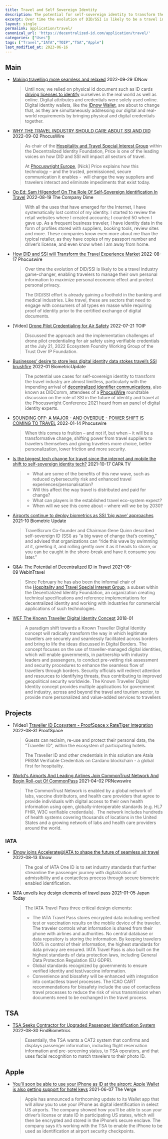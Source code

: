 ```yaml
---
title: Travel and Self Sovereign Identity
description: The potential for self-sovereign identity to transform the travel industry is almost limitless
excerpt: Over time the evolution of DID/SSI is likely to be a travel industry game-changer, enabling travelers to manage their own personal information to maximize personal economic effect and protect personal privacy.
layout: single
permalink: application/travel/
canonical_url: 'https://decentralized-id.com/application/travel/'
categories: ["Uses"]
tags: ["Travel","IATA","TOIP","TSA","Apple"]
last_modified_at: 2023-06-16
---
```


## Main
* [Making travelling more seamless and relaxed](https://www.idnow.io/blog/how-digital-identity-improves-passenger-journey/) 2022-09-29 IDNow
  > Until now, we relied on physical id document such as ID cards [driving licenses to identify](https://www.idnow.io/mobility/driver-license-verification/) ourselves in the real world as well as online. Digital attributes and credentials were solely used online. Digital identity wallets, like the [IDnow Wallet](https://www.idnow.io/products/identity-wallet/), are about to change that, as they are simultaneously addressing our digital and real-world requirements by bringing physical and digital credentials together.
* [WHY THE TRAVEL INDUSTRY SHOULD CARE ABOUT SSI AND DID](https://www.phocuswire.com/why-travel-should-care-about-self-sovereign-decentralized-id) 2022-09-02 PhocusWire
  > As chair of the [Hospitality and Travel Special Interest Group](https://lists.identity.foundation/g/hospitalityandtravel) within the Decentralized Identity Foundation, Price is one of the leading voices on how DID and SSI will impact all sectors of travel.
  > 
  > At [Phocuswright Europe](https://www.phocuswrighteurope.com/), [Nick] Price explains how this technology – and the trusted, permissioned, secure communication it enables -  will change the way suppliers and travelers interact and eliminate impediments that exist today.
* [Op Ed: Sam Hilgendorf On The Role Of Self-Sovereign Identification In Travel](https://www.thecompanydime.com/sam-hilgendorf-self-sovereign-identification/) 2022-08-19 The Company Dime
  > With all the uses that have emerged for the Internet, I have systematically lost control of my identity. I started to review the retail websites where I created accounts; I counted 50 when I gave up. As a frequent business traveler, I have identity data in the form of profiles stored with suppliers, booking tools, review sites and more. These companies know even more about me than the typical retailer, as they have copies of my passport number and driver’s license, and even know when I am away from home.
* [How DID and SSI will Transform the Travel Experience Market](https://www.phocuswire.com/how-did-ssi-will-transform-travel-experience-market) 2022-08-17 Phocuswire
  > Over time the evolution of DID/SSI is likely to be a travel industry game-changer, enabling travelers to manage their own personal information to maximize personal economic effect and protect personal privacy.
  > 
  > The DID/SSI effort is already gaining a foothold in the banking and medical industries. Like travel, these are sectors that need to engage with consumers of all types en masse while requiring proof of identity prior to the certified exchange of digital documents.
* [Video] [Drone Pilot Credentialing for Air Safety](https://www.youtube.com/watch?v=LhudSVJOdrc) 2022-07-21 TOIP
  > Discussed the approach and the implementation challenges of drone pilot credentialing for air safety using verifiable credentials at the July 21, 2022 Ecosystem Foundry Working Group of the Trust Over IP Foundation.
* [Businesses’ desire to store less digital identity data stokes travel’s SSI brushfire](https://www.biometricupdate.com/202201/businesses-desire-to-store-less-digital-identity-data-stokes-travels-ssi-brushfire) 2022-01 BiometricUpdate
  > The potential use cases for self-sovereign identity to transform the travel industry are almost limitless, particularly with the impending arrival of [decentralized identifier communications](https://decentralized-id.com/organizations/decentralized-identity-foundation/wg/did-comm/), also known as DIDComm, attendees of a [PhocusWire](https://www.phocuswire.com/how-ssi-eliminates-friction-adds-control-for-travelers) roundtable discussion on the role of SSI in the future of identity and travel at the Phocuswright Conference 2021 heard from an panel of digital identity experts.
* [SOUNDING OFF: A MAJOR - AND OVERDUE - POWER SHIFT IS COMING TO TRAVEL](https://www.phocuswire.com/sounding-off-144-ssi-power-shift-in-travel) 2022-01-14 Phocuswire
  > When this comes to fruition – and not if, but when – it will be a transformative change, shifting power from travel suppliers to travelers themselves and giving travelers more choice, better personalization, lower friction and more security.
* [Is the biggest tech change for travel since the internet and mobile the shift to self-sovereign identity tech?](https://centreforaviation.com/analysis/video/is-the-biggest-tech-change-for-travel-since-the-internet-and-mobile-the-shift-to-self-sovereign-identity-tech-1594) 2021-10-17 CAPA TV
  > - What are some of the benefits of this new wave, such as reduced cybersecurity risk and enhanced travel experiences/personalisation?
  > - Will this affect the way travel is distributed and paid for change?
  > - What can players in the established travel eco-system expect?
  > - When will we see this come about – where will we be by 2030?
* [Airports continue to deploy biometrics as SSI ‘big wave’ approaches](https://www.biometricupdate.com/202110/airports-continue-to-deploy-biometrics-as-ssi-big-wave-approaches) 2021-10 Biometric Update
  > TravelScrum Co-founder and Chairman Gene Quinn described self-sovereign ID (SSI) as “a big wave of change that’s coming,” and advised that organizations can “ride this wave by swimming at it, greeting it, and rolling gently over it as it heads to shore, or you can be caught in the shore-break and have it consume you later.”
* [Q&A: The Potential of Decentralized ID in Travel](https://www.webintravel.com/qa-the-potential-of-decentralized-digital-id-in-travel/) 2021-08-09 WebInTravel
  > Since February he has also been the informal chair of the [Hospitality and Travel Special Interest Group](https://www.notion.so/dif/HOSPITALITY-TRAVEL-SIG-242105321e1747f8bce776bf634a55b3), a subset within the Decentralized Identity Foundation, an organization creating technical specifications and reference implementations for decentralized identity and working with industries for commercial applications of such technologies.
* [WEF The Known Traveller Digital Identity Concept](http://www3.weforum.org/docs/WEF_The_Known_Traveller_Digital_Identity_Concept.pdf) 2018-01
  > A paradigm shift towards a Known Traveller Digital Identity concept will radically transform the way in which legitimate travellers are securely and seamlessly facilitated across borders and bring to life the ideas discussed in Digital Borders. The concept focuses on the use of traveller-managed digital identities, which will enable governments, in partnership with industry leaders and passengers, to conduct pre-vetting risk assessment and security procedures to enhance the seamless flow of travellers through borders. Security officials will redirect attention and resources to identifying threats, thus contributing to improved geopolitical security worldwide. The Known Traveller Digital Identity concept provides multiple applications for government and industry, across and beyond the travel and tourism sector, to provide more personalized and value-added services to travellers
  
## Projects
* [Video] [Traveller ID Ecosystem - ProofSpace x RateTiger Integration](https://www.youtube.com/watch?v=ExHEUpl9lKo) 2022-08-31 ProofSpace
  > Guests can reclaim, re-use and protect their personal data, the "Traveller ID", within the ecosystem of participating hotels.
  > 
  > The Traveller ID and other credentials in this solution are Atala PRISM Verifiable Credentials on Cardano blockchain - a global first for hospitality.
* [World's Airports And Leading Airlines Join CommonTrust Network And Begin Roll-out Of CommonPass](https://www.prnewswire.com/news-releases/worlds-airports-and-leading-airlines-join-commontrust-network-and-begin-roll-out-of-commonpass-in-december-in-support-of-safer-border-reopening-301179752.html)  2021-04-02 PRNewswire
  > The CommonTrust Network is enabled by a global network of labs, vaccine distributors, and health care providers that agree to provide individuals with digital access to their own health information using open, globally-interoperable standards (e.g. HL7 FHIR, W3C verifiable credentials).  The network includes hundreds of health systems covering thousands of locations in the United States and a growing network of labs and health care providers around the world.

### IATA

* [IDnow joins Accelerate@IATA to shape the future of seamless air travel](https://www.idnow.io/pr/idnow-joins-accelerateiata/) 2022-08-13 IDnow
  > The goal of IATA One ID is to set industry standards that further streamline the passenger journey with digitalization of admissibility and a contactless process through secure biometric enabled identification.
* [IATA unveils key design elements of travel pass](https://japantoday.com/category/features/travel/iata-unveils-key-design-elements-of-travel-pass) 2021-01-05 Japan Today
  > The IATA Travel Pass three critical design elements:
  > 
  > - The IATA Travel Pass stores encrypted data including verified test or vaccination results on the mobile device of the traveler. The traveler controls what information is shared from their phone with airlines and authorities. No central database or data repository is storing the information. By keeping travelers 100% in control of their information, the highest standards for data privacy are ensured. IATA Travel Pass is also built on the highest standards of data protection laws, including General Data Protection Regulation (EU GDPR).
  > - Global standards recognized by governments to ensure verified identity and test/vaccine information.
  > - Convenience and biosafety will be enhanced with integration into contactless travel processes. The ICAO CART recommendations for biosafety include the use of contactless travel processes to reduce the risk of virus transmission when documents need to be exchanged in the travel process.

## TSA
* [TSA Seeks Contractor for Upgraded Passenger Identification System](https://findbiometrics.com/tsa-seeks-contractor-for-upgraded-passenger-identification-system-508302/) 2022-08-30 FindBiometrics
  > Essentially, the TSA wants a CAT2 system that confirms and displays passenger information, including flight reservation information and pre-screening status, to TSA operators, and that uses facial recognition to match travelers to their photo ID.

## Apple

* [You’ll soon be able to use your iPhone as ID at the airport: Apple Wallet is also getting support for hotel keys](https://www.theverge.com/2021/6/7/22522864/apple-wallet-iphone-airport-ids-hotel-key-card-ios-15-wwdc) 2021-06-07 The Verge
  > Apple has announced a forthcoming update to its Wallet app that will allow you to use your iPhone as digital identification in select US airports. The company showed how you’ll be able to scan your driver’s license or state ID in participating US states, which will then be encrypted and stored in the iPhone’s secure enclave. The company says it’s working with the TSA to enable the iPhone to be used as identification at airport security checkpoints.
